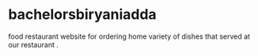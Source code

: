 # bachelorsbiryaniadda
food restaurant website for ordering home  variety of dishes that served at our restaurant .
